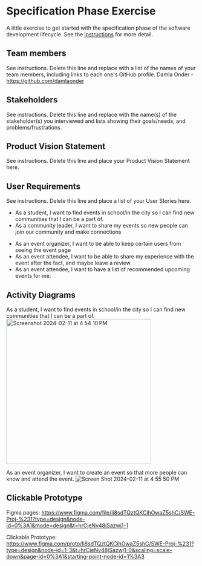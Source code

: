 # Specification Phase Exercise

A little exercise to get started with the specification phase of the software development lifecycle. See the [instructions](instructions.md) for more detail.

## Team members

See instructions. Delete this line and replace with a list of the names of your team members, including links to each one's GitHub profile.
Damla Onder - https://github.com/damlaonder

## Stakeholders

See instructions. Delete this line and replace with the name(s) of the stakeholder(s) you interviewed and lists showing their goals/needs, and problems/frustrations.

## Product Vision Statement

See instructions. Delete this line and place your Product Vision Statement here.

## User Requirements

See instructions. Delete this line and place a list of your User Stories here.
- As a student, I want to find events in school/in the city so I can find new communities that I can be a part of. 
- As a community leader, I want to share my events so new people can join our community and make connections
* As an event organizer, I want to be able to keep certain users from seeing the event page
* As an event attendee, I want to be able to share my experience with the event after the fact, and maybe leave a review
* As an event attendee, I want to have a list of recommended upcoming events for me.

## Activity Diagrams

As a student, I want to find events in school/in the city so I can find new communities that I can be a part of. 
<img width="383" alt="Screenshot 2024-02-11 at 4 54 10 PM" src="https://github.com/software-students-spring2024/1-specification-exercise-teamddjz/assets/79882950/3d64f28e-e6e8-4523-a457-fcc1b8ffa4d1">

As an event organizer, I want to create an event so that more people can know and attend the event.
![Screen Shot 2024-02-11 at 4 55 50 PM](https://github.com/software-students-spring2024/1-specification-exercise-teamddjz/assets/53539894/66eb96c3-befd-4f35-90de-8606c371ceaa)


## Clickable Prototype

Figma pages: https://www.figma.com/file/li8sdTQztQKCihOwaZ5shC/SWE-Proj-%231?type=design&node-id=0%3A1&mode=design&t=hrCjeNv48jSazwj1-1

Clickable Prototype: https://www.figma.com/proto/li8sdTQztQKCihOwaZ5shC/SWE-Proj-%231?type=design&node-id=1-3&t=hrCjeNv48jSazwj1-0&scaling=scale-down&page-id=0%3A1&starting-point-node-id=1%3A3


